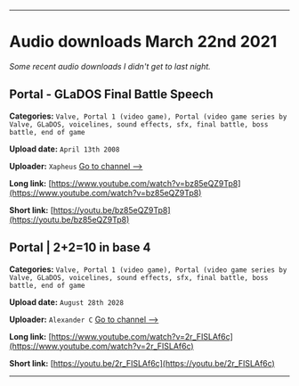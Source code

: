 
***

# Audio downloads March 22nd 2021

_Some recent audio downloads I didn't get to last night._

## Portal - GLaDOS Final Battle Speech

**Categories:** `Valve, Portal 1 (video game), Portal (video game series by Valve, GLaDOS, voicelines, sound effects, sfx, final battle, boss battle, end of game`

**Upload date:** `April 13th 2008`

**Uploader:** `Xapheus` [Go to channel -->](https://www.youtube.com/channel/UC8KGYLvMndO6qNSRt7V-rrA)

**Long link:** [https://www.youtube.com/watch?v=bz85eQZ9Tp8](https://www.youtube.com/watch?v=bz85eQZ9Tp8)

**Short link:** [https://youtu.be/bz85eQZ9Tp8](https://youtu.be/bz85eQZ9Tp8)

## Portal | 2+2=10 in base 4

**Categories:** `Valve, Portal 1 (video game), Portal (video game series by Valve, GLaDOS, voicelines, sound effects, sfx, final battle, boss battle, end of game`

**Upload date:** `August 28th 2028`

**Uploader:** `Alexander C` [Go to channel -->](https://www.youtube.com/channel/UCmKHT-S7J1XFX64fuLYt6EA)

**Long link:** [https://www.youtube.com/watch?v=2r_FISLAf6c](https://www.youtube.com/watch?v=2r_FISLAf6c)

**Short link:** [https://youtu.be/2r_FISLAf6c](https://youtu.be/2r_FISLAf6c)

***

